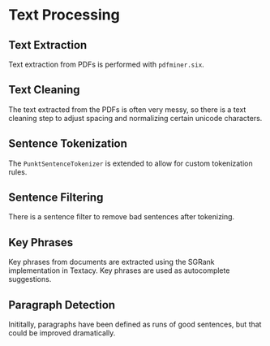# Text Processing

## Text Extraction

Text extraction from PDFs is performed with `pdfminer.six`.

## Text Cleaning

The text extracted from the PDFs is often very messy, so there is a text cleaning step to adjust spacing and normalizing certain unicode characters.

## Sentence Tokenization

The `PunktSentenceTokenizer` is extended to allow for custom tokenization rules.

## Sentence Filtering

There is a sentence filter to remove bad sentences after tokenizing.

## Key Phrases

Key phrases from documents are extracted using the SGRank implementation in Textacy. Key phrases are used as autocomplete suggestions.

## Paragraph Detection

Inititally, paragraphs have been defined as runs of good sentences, but that could be improved dramatically.